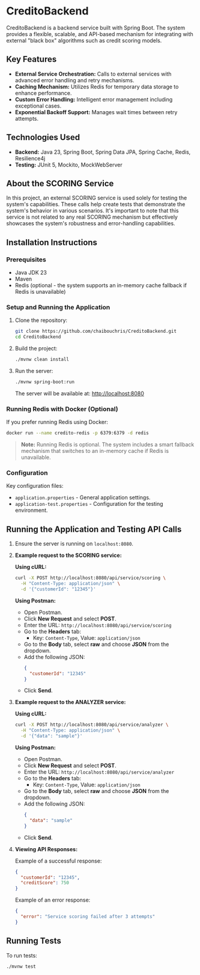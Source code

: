 # CreditoBackend

CreditoBackend is a backend service built with Spring Boot. The system provides a flexible, scalable, and API-based mechanism for integrating with external "black box" algorithms such as credit scoring models.

## Key Features

- **External Service Orchestration:** Calls to external services with advanced error handling and retry mechanisms.
- **Caching Mechanism:** Utilizes Redis for temporary data storage to enhance performance.
- **Custom Error Handling:** Intelligent error management including exceptional cases.
- **Exponential Backoff Support:** Manages wait times between retry attempts.

## Technologies Used

- **Backend:** Java 23, Spring Boot, Spring Data JPA, Spring Cache, Redis, Resilience4j
- **Testing:** JUnit 5, Mockito, MockWebServer

## About the SCORING Service

In this project, an external SCORING service is used solely for testing the system's capabilities. These calls help create tests that demonstrate the system's behavior in various scenarios. It's important to note that this service is not related to any real SCORING mechanism but effectively showcases the system's robustness and error-handling capabilities.

## Installation Instructions

### Prerequisites

- Java JDK 23
- Maven
- Redis (optional - the system supports an in-memory cache fallback if Redis is unavailable)

### Setup and Running the Application

1. Clone the repository:
   ```bash
   git clone https://github.com/chaibouchris/CreditoBackend.git
   cd CreditoBackend
   ```

2. Build the project:
   ```bash
   ./mvnw clean install
   ```

3. Run the server:
   ```bash
   ./mvnw spring-boot:run
   ```

   The server will be available at: [http://localhost:8080](http://localhost:8080)

### Running Redis with Docker (Optional)

If you prefer running Redis using Docker:

```bash
docker run --name credito-redis -p 6379:6379 -d redis
```

> **Note:** Running Redis is optional. The system includes a smart fallback mechanism that switches to an in-memory cache if Redis is unavailable.

### Configuration

Key configuration files:
- `application.properties` - General application settings.
- `application-test.properties` - Configuration for the testing environment.

## Running the Application and Testing API Calls

1. Ensure the server is running on `localhost:8080`.

2. **Example request to the SCORING service:**

   **Using cURL:**
   ```bash
   curl -X POST http://localhost:8080/api/service/scoring \
     -H "Content-Type: application/json" \
     -d '{"customerId": "12345"}'
   ```

   **Using Postman:**
   - Open Postman.
   - Click **New Request** and select **POST**.
   - Enter the URL: `http://localhost:8080/api/service/scoring`
   - Go to the **Headers** tab:
     - Key: `Content-Type`, Value: `application/json`
   - Go to the **Body** tab, select **raw** and choose **JSON** from the dropdown.
   - Add the following JSON:
     ```json
     {
       "customerId": "12345"
     }
     ```
   - Click **Send**.

3. **Example request to the ANALYZER service:**

   **Using cURL:**
   ```bash
   curl -X POST http://localhost:8080/api/service/analyzer \
     -H "Content-Type: application/json" \
     -d '{"data": "sample"}'
   ```

   **Using Postman:**
   - Open Postman.
   - Click **New Request** and select **POST**.
   - Enter the URL: `http://localhost:8080/api/service/analyzer`
   - Go to the **Headers** tab:
     - Key: `Content-Type`, Value: `application/json`
   - Go to the **Body** tab, select **raw** and choose **JSON** from the dropdown.
   - Add the following JSON:
     ```json
     {
       "data": "sample"
     }
     ```
   - Click **Send**.

4. **Viewing API Responses:**

   Example of a successful response:
   ```json
   {
     "customerId": "12345",
     "creditScore": 750
   }
   ```

   Example of an error response:
   ```json
   {
     "error": "Service scoring failed after 3 attempts"
   }
   ```

## Running Tests

To run tests:
```bash
./mvnw test
```

